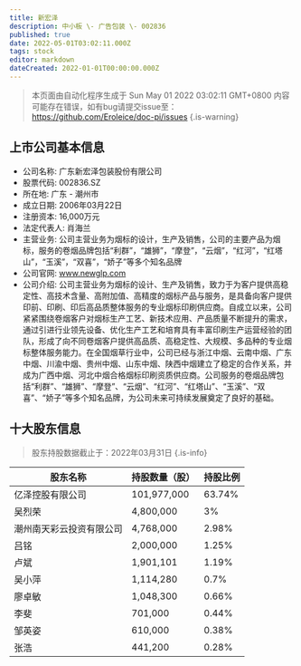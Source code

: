 ```yaml
---
title: 新宏泽
description: 中小板 \- 广告包装 \- 002836
published: true
date: 2022-05-01T03:02:11.000Z
tags: stock
editor: markdown
dateCreated: 2022-01-01T00:00:00.000Z
---
```


> 本页面由自动化程序生成于 Sun May 01 2022 03:02:11 GMT+0800
> 内容可能存在错误，如有bug请提交issue至：https://github.com/Eroleice/doc-pi/issues
{.is-warning}

## 上市公司基本信息
- 公司名称: 广东新宏泽包装股份有限公司
- 股票代码: 002836.SZ
- 所在地: 广东 - 潮州市
- 成立日期: 2006年03月22日
- 注册资本: 16,000万元
- 法定代表人: 肖海兰
- 主营业务: 公司主营业务为烟标的设计，生产及销售，公司的主要产品为烟标，服务的卷烟品牌包括“利群”，“雄狮”，“摩登”，“云烟”，“红河”，“红塔山”，“玉溪”，“双喜”，“娇子”等多个知名品牌
- 公司官网: www.newglp.com
- 公司介绍: 公司主营业务为烟标的设计、生产及销售，致力于为客户提供高稳定性、高技术含量、高附加值、高精度的烟标产品与服务，是具备向客户提供印前、印刷、印后高品质整体服务的专业烟标印刷供应商。自成立以来，公司紧紧围绕卷烟客户对烟标生产工艺、新技术应用、产品质量不断提升的需求，通过引进行业领先设备、优化生产工艺和培育具有丰富印刷生产运营经验的团队，形成了向不同卷烟客户提供高品质、高稳定性、大规模、多品种的专业烟标整体服务能力。在全国烟草行业中，公司已经与浙江中烟、云南中烟、广东中烟、川渝中烟、贵州中烟、山东中烟、陕西中烟建立了稳定的合作关系，并成为广西中烟、河北中烟合格烟标印刷资质供应商。公司服务的卷烟品牌包括“利群”、“雄狮”、“摩登”、“云烟”、“红河”、“红塔山”、“玉溪”、“双喜”、“娇子”等多个知名品牌，为公司未来可持续发展奠定了良好的基础。


## 十大股东信息
> 股东持股数据截止于：2022年03月31日
{.is-info}

| 股东名称 | 持股数量（股） | 持股比例 |
| --- | --- | --- |
| 亿泽控股有限公司 | 101,977,000 | 63.74% |
| 吴烈荣 | 4,800,000 | 3% |
| 潮州南天彩云投资有限公司 | 4,768,000 | 2.98% |
| 吕铭 | 2,000,000 | 1.25% |
| 卢斌 | 1,901,101 | 1.19% |
| 吴小萍 | 1,114,280 | 0.7% |
| 廖卓敏 | 1,048,300 | 0.66% |
| 李斐 | 701,000 | 0.44% |
| 邹英姿 | 610,000 | 0.38% |
| 张浩 | 441,200 | 0.28% |




